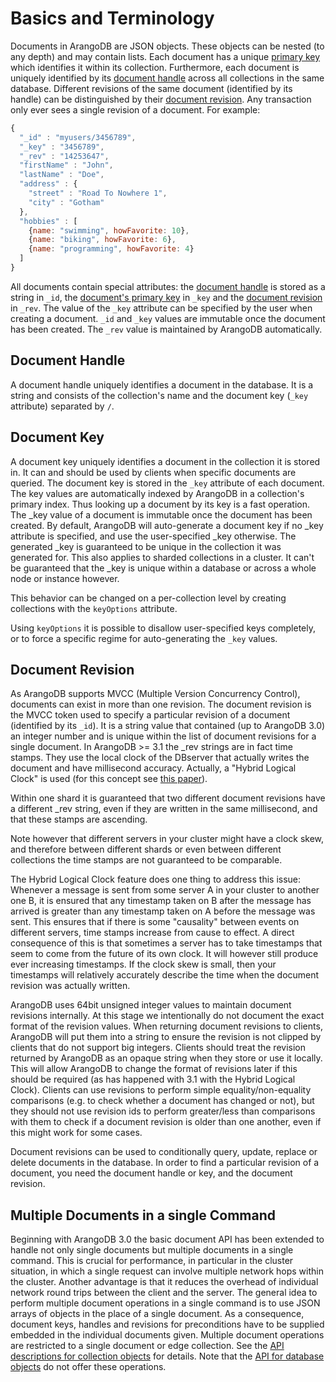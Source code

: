 Basics and Terminology
======================

Documents in ArangoDB are JSON objects. These objects can be nested (to
any depth) and may contain lists. Each document has a unique 
[primary key](../../Appendix/Glossary.md#document-key) which 
identifies it within its collection. Furthermore, each document is 
uniquely identified
by its [document handle](../../Appendix/Glossary.md#document-handle) 
across all collections in the same database. Different revisions of
the same document (identified by its handle) can be distinguished by their 
[document revision](../../Appendix/Glossary.md#document-revision).
Any transaction only ever sees a single revision of a document.
For example:

```js
{
  "_id" : "myusers/3456789",
  "_key" : "3456789",
  "_rev" : "14253647",
  "firstName" : "John",
  "lastName" : "Doe",
  "address" : {
    "street" : "Road To Nowhere 1",
    "city" : "Gotham"
  },
  "hobbies" : [
    {name: "swimming", howFavorite: 10},
    {name: "biking", howFavorite: 6},
    {name: "programming", howFavorite: 4}
  ]
}
```

All documents contain special attributes: the 
[document handle](../../Appendix/Glossary.md#document-handle) is stored
as a string in `_id`, the
[document's primary key](../../Appendix/Glossary.md#document-key) in 
`_key` and the 
[document revision](../../Appendix/Glossary.md#document-revision) in
`_rev`. The value of the `_key` attribute can be specified by the user when
creating a document. `_id` and `_key` values are immutable once the document
has been created. The `_rev` value is maintained by ArangoDB automatically.


Document Handle
---------------

A document handle uniquely identifies a document in the database. It
is a string and consists of the collection's name and the document key
(`_key` attribute) separated by `/`.


Document Key
------------

A document key uniquely identifies a document in the collection it is
stored in. It can and should be used by clients when specific documents
are queried. The document key is stored in the `_key` attribute of
each document. The key values are automatically indexed by ArangoDB in
a collection's primary index. Thus looking up a document by its
key is a fast operation. The _key value of a document is
immutable once the document has been created. By default, ArangoDB will
auto-generate a document key if no _key attribute is specified, and use
the user-specified _key otherwise. The generated _key is guaranteed to
be unique in the collection it was generated for. This also applies to
sharded collections in a cluster. It can't be guaranteed that the _key is
unique within a database or across a whole node or instance however.

This behavior can be changed on a per-collection level by creating
collections with the `keyOptions` attribute.

Using `keyOptions` it is possible to disallow user-specified keys
completely, or to force a specific regime for auto-generating the `_key`
values.


Document Revision
-----------------

As ArangoDB supports MVCC (Multiple Version Concurrency Control),
documents can exist in more than one
revision. The document revision is the MVCC token used to specify 
a particular revision of a document (identified by its `_id`). 
It is a string value that contained (up to ArangoDB 3.0)
an integer number and is unique within the list of document
revisions for a single document. 
In ArangoDB >= 3.1 the _rev strings
are in fact time stamps. They use the local clock of the DBserver that
actually writes the document and have millisecond accuracy. 
Actually, a "Hybrid Logical Clock" is used (for
this concept see 
[this paper](http://www.cse.buffalo.edu/tech-reports/2014-04.pdf)).

Within one shard it is guaranteed that two different document revisions
have a different _rev string, even if they are written in the same
millisecond, and that these stamps are ascending.

Note however that different servers in your cluster might have a clock
skew, and therefore between different shards or even between different
collections the time stamps are not guaranteed to be comparable.

The Hybrid Logical Clock feature does one thing to address this
issue: Whenever a message is sent from some server A in your cluster to
another one B, it is ensured that any timestamp taken on B after the
message has arrived is greater than any timestamp taken on A before the
message was sent. This ensures that if there is some "causality" between
events on different servers, time stamps increase from cause to effect.
A direct consequence of this is that sometimes a server has to take
timestamps that seem to come from the future of its own clock. It will
however still produce ever increasing timestamps. If the clock skew is
small, then your timestamps will relatively accurately describe the time
when the document revision was actually written.

ArangoDB uses 64bit unsigned integer values to maintain
document revisions internally. At this stage we intentionally do not
document the exact format of the revision values. When returning 
document revisions to
clients, ArangoDB will put them into a string to ensure the revision
is not clipped by clients that do not support big integers. Clients
should treat the revision returned by ArangoDB as an opaque string
when they store or use it locally. This will allow ArangoDB to change
the format of revisions later if this should be required (as has happened
with 3.1 with the Hybrid Logical Clock). Clients can
use revisions to perform simple equality/non-equality comparisons
(e.g. to check whether a document has changed or not), but they should
not use revision ids to perform greater/less than comparisons with them
to check if a document revision is older than one another, even if this
might work for some cases.

Document revisions can be used to
conditionally query, update, replace or delete documents in the database. In
order to find a particular revision of a document, you need the document
handle or key, and the document revision.


Multiple Documents in a single Command
--------------------------------------

Beginning with ArangoDB 3.0 the basic document API has been extended
to handle not only single documents but multiple documents in a single
command. This is crucial for performance, in particular in the cluster
situation, in which a single request can involve multiple network hops
within the cluster. Another advantage is that it reduces the overhead of
individual network round trips between the client
and the server. The general idea to perform multiple document operations 
in a single command is to use JSON arrays of objects in the place of a 
single document. As a consequence, document keys, handles and revisions
for preconditions have to be supplied embedded in the individual documents
given. Multiple document operations are restricted to a single document
or edge collection. 
See the [API descriptions for collection objects](DocumentMethods.md) 
for details. Note that the [API for database objects](DatabaseMethods.md)
do not offer these operations.

